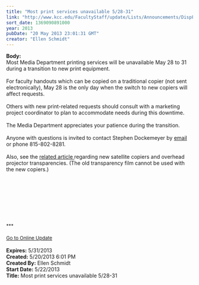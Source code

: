 ```yaml
---
title: "Most print services unavailable 5/28-31"
link: "http://www.kcc.edu/FacultyStaff/update/Lists/Announcements/DispForm.aspx?ID=1121"
sort_date: 1369090891000
year: 2013
pubDate: "20 May 2013 23:01:31 GMT"
creator: "Ellen Schmidt"
---
```


<div><b>Body:</b> <div class="ExternalClass81D8E0F0073040D49F29ADED04AF496E">
<div>Most Media Department printing services will be unavailable May 28 to 31 during a transition to new print equipment.</div>
<div> </div>
<div>For faculty handouts which can be copied on a traditional copier (not sent electronically), May 28 is the only day when the switch to new copiers will affect requests. </div>
<div> </div>
<div>Others with new print-related requests should consult with a marketing project coordinator to plan to accommodate needs during this downtime.</div>
<div> </div>
<div>The Media Department appreciates your patience during the transition. </div>
<div> </div>
<div>Anyone with questions is invited to contact Stephen Dockemeyer by <a href="mailto:sdockemeyer@kcc.edu">email</a> or phone 815-802-8281.</div>
<div> </div>
<div>Also, see the <a href="/FacultyStaff/update/Lists/Announcements/DispForm2.aspx?List=7e45450e-520d-4ad3-81dd-a79ebcc75df4&amp;ID=1122&amp;Source=/FacultyStaff/update/_layouts/sitemanager.aspx?FilterOnly%3D1&amp;SmtContext=SPList%3a7e45450e-520d-4ad3-81dd-a79ebcc75df4?SPWeb%3a6dd7d01a-f4b3-47f9-8d35-b60692caa2f7%3a&amp;SmtContextExpanded=True&amp;Filter=1&amp;pgsz=100&amp;vrmode=False&amp;lvn=KCC%20Announcements&amp;Web=6dd7d01a-f4b3-47f9-8d35-b60692caa2f7">related article </a>regarding new satellite copiers and overhead projector transparencies. (The old transparency film cannot be used with the new copiers.)</div>
<div> </div>
<div> </div>
<div> </div>
<div> </div>
<div> </div>
<div><br />
<div> </div>
<div>
<div>
<div> </div>
<div><font size="2">***</font></div>
<div><font size="2"></font> </div>
<div><font size="2"><a href="/FacultyStaff/update/Pages/dailyupdate.aspx">Go to Online Update</a></font></div>
<div><font size="2"></font> </div></div></div></div></div></div>
<div><b>Expires:</b> 5/31/2013</div>
<div><b>Created:</b> 5/20/2013 6:01 PM</div>
<div><b>Created By:</b> Ellen Schmidt</div>
<div><b>Start Date:</b> 5/22/2013</div>
<div><b>Title:</b> Most print services unavailable 5/28-31</div>
